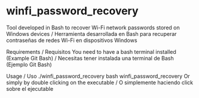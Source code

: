 # winfi_password_recovery
Tool developed in Bash to recover Wi-Fi network passwords stored on Windows devices / Herramienta desarrollada en Bash para recuperar contraseñas de redes Wi-Fi en dispositivos Windows

Requirements / Requisitos
You need to have a bash terminal installed (Example Git Bash) / Necesitas tener instalada una terminal de Bash (Ejemplo Git Bash)

Usage / Uso
./winfi_password_recovery
bash winfi_password_recovery
Or simply by double clicking on the executable / O simplemente haciendo click sobre el ejecutable
